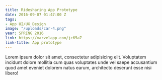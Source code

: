 ```yaml
---
title: Ridesharing App Prototype
date: 2016-09-07 01:47:00 Z
tags:
- App UI/UX Design
image: "/uploads/car-4.png"
year: SPRING 2016
link: https://marvelapp.com/jc65a7
link-title: App prototype
---
```


Lorem ipsum dolor sit amet, consectetur adipisicing elit. Voluptatem
incidunt dolore mollitia cum quas voluptates unde vel saepe accusantium quod amet
eveniet dolorem natus earum, architecto deserunt esse nisi libero!
